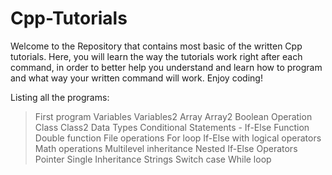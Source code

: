 # Cpp-Tutorials
Welcome to the Repository that contains most basic of the written Cpp tutorials. Here, you will learn the way the tutorials work right after each command, in order to better help you understand and learn how to program and what way your written command will work. Enjoy coding!

Listing all the programs:
> First program
> Variables
> Variables2
> Array
> Array2
> Boolean Operation
> Class
> Class2
> Data Types
> Conditional Statements - If-Else
> Function
> Double function
> File operations
> For loop
> If-Else with logical operators
> Math operations
> Multilevel inheritance
> Nested If-Else
> Operators
> Pointer
> Single Inheritance
> Strings
> Switch case
> While loop

